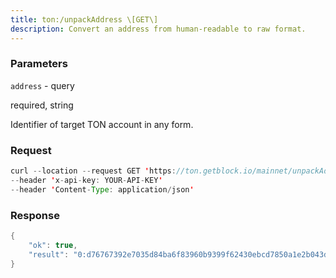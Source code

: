 ```yaml
---
title: ton:/unpackAddress \[GET\]
description: Convert an address from human-readable to raw format.
---
```


### Parameters


`address` - query

required, string

Identifier of target TON account in any form.

### Request

``` java
curl --location --request GET 'https://ton.getblock.io/mainnet/unpackAddress?address=EQDXZ2c5LnA12Eum-DlguTmfYkMOvNeFCh4rBD0tgmwjcFI-' 
--header 'x-api-key: YOUR-API-KEY' 
--header 'Content-Type: application/json'
```

###  Response

``` java
{
    "ok": true,
    "result": "0:d76767392e7035d84ba6f83960b9399f62430ebcd7850a1e2b043d2d826c2370"
}
```

